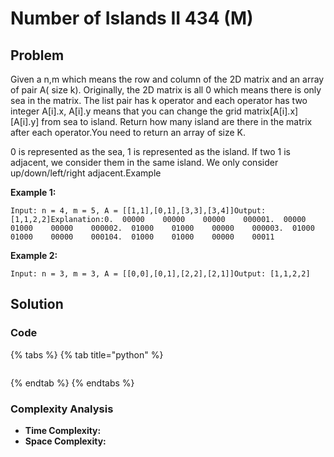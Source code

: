 # Number of Islands II 434 \(M\)

## Problem

Given a n,m which means the row and column of the 2D matrix and an array of pair A\( size k\). Originally, the 2D matrix is all 0 which means there is only sea in the matrix. The list pair has k operator and each operator has two integer A\[i\].x, A\[i\].y means that you can change the grid matrix\[A\[i\].x\]\[A\[i\].y\] from sea to island. Return how many island are there in the matrix after each operator.You need to return an array of size K.

0 is represented as the sea, 1 is represented as the island. If two 1 is adjacent, we consider them in the same island. We only consider up/down/left/right adjacent.Example

**Example 1:**

```text
Input: n = 4, m = 5, A = [[1,1],[0,1],[3,3],[3,4]]Output: [1,1,2,2]Explanation:0.  00000    00000    00000    000001.  00000    01000    00000    000002.  01000    01000    00000    000003.  01000    01000    00000    000104.  01000    01000    00000    00011
```

**Example 2:**

```text
Input: n = 3, m = 3, A = [[0,0],[0,1],[2,2],[2,1]]Output: [1,1,2,2]
```

## Solution 

### Code

{% tabs %}
{% tab title="python" %}
```python

```
{% endtab %}
{% endtabs %}

### Complexity Analysis

* **Time Complexity:**
* **Space Complexity:**


